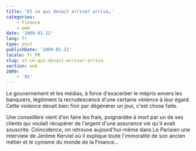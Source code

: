 ```yaml
---
title: 'Et ce qui devait arriver arriva…'
categories:
    - Finance
    - web
date: '2009-01-22'
lang: fr
type: post
publishDate: '2009-01-22'
locale: fr_FR
slug: et-ce-qui-devait-arriver-arriva
section: web
2009:
    - '01'
---
```


Le gouvernement et les médias, à force d'exacerber le mépris envers les banquiers, légitiment la recrudescence d'une certaine violence à leur égard. Cette violence devait bien finir par dégénérer un jour, c'est chose faite.

<!--more-->

Une conseillère vient d'en faire les frais, poignardée à mort par un de ses clients qui voulait récupérer de l'argent d'une assurance vie qu'il avait souscrite. Coïncidence, on retrouve aujourd'hui-même dans Le Parisien une interview de Jérôme Kerviel où il explique toute l'immoralité de son ancien métier et le cynisme du monde de la Finance…